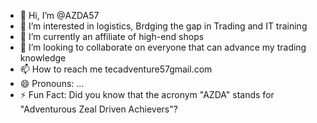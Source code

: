 - 👋 Hi, I’m @AZDA57
- 👀 I’m interested in logistics, Brdging the gap in Trading and IT training 
- 🌱 I’m currently an affiliate of high-end shops
- 💞️ I’m looking to collaborate on everyone that can advance my trading knowledge
- 📫 How to reach me tecadventure57gmail.com
- 😄 Pronouns: ...
- ⚡ Fun Fact: Did you know that the acronym "AZDA" stands for "Adventurous Zeal Driven Achievers"? 

<!---
AZDA57/AZDA57 is a ✨ special ✨ repository because its `README.md` (this file) appears on your GitHub profile.
You can click the Preview link to take a look at your changes.
--->
